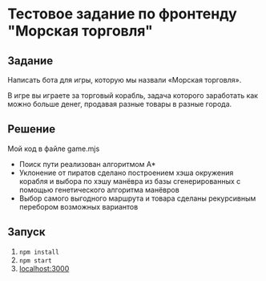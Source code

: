 # Тестовое задание по фронтенду "Морская торговля"

## Задание
Написать бота для игры, которую мы назвали «Морская торговля».

В игре вы играете за торговый корабль, задача которого заработать как можно больше денег, продавая разные товары в разные города.

## Решение
Мой код в файле game.mjs

* Поиск пути реализован алгоритмом A*
* Уклонение от пиратов сделано построением хэша окружения корабля и выбора по хэшу манёвра из базы сгенерированных с помощью генетического алгоритма манёвров
* Выбор самого выгодного маршрута и товара сделаны рекурсивным перебором возможных вариантов

## Запуск
1.  `npm install`
2.  `npm start`
4.  [localhost:3000](http://localhost:3000/)
